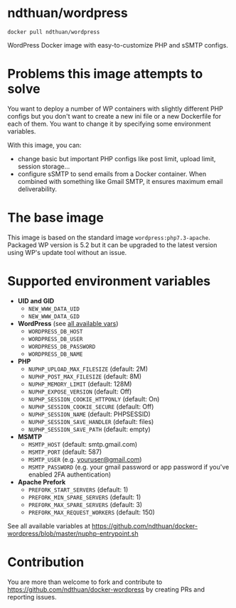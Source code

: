 # ndthuan/wordpress

`docker pull ndthuan/wordpress`

WordPress Docker image with easy-to-customize PHP and sSMTP configs.

# Problems this image attempts to solve

You want to deploy a number of WP containers with slightly different PHP configs but you don't want to create a new ini file or a new Dockerfile for each of them. You want to change it by specifying some environment variables.

With this image, you can:
* change basic but important PHP configs like post limit, upload limit, session storage...
* configure sSMTP to send emails from a Docker container. When combined with something like Gmail SMTP, it ensures maximum email deliverability.

# The base image

This image is based on the standard image `wordpress:php7.3-apache`. Packaged WP version is 5.2 but it can be upgraded to the latest version using WP's update tool without an issue.

# Supported environment variables

* **UID and GID**
  * `NEW_WWW_DATA_UID`
  * `NEW_WWW_DATA_GID`
* **WordPress** (see [all available vars](https://hub.docker.com/_/wordpress))
  * `WORDPRESS_DB_HOST`
  * `WORDPRESS_DB_USER`
  * `WORDPRESS_DB_PASSWORD`
  * `WORDPRESS_DB_NAME`
* **PHP**
  * `NUPHP_UPLOAD_MAX_FILESIZE` (default: 2M)
  * `NUPHP_POST_MAX_FILESIZE` (default: 8M)
  * `NUPHP_MEMORY_LIMIT` (default: 128M)
  * `NUPHP_EXPOSE_VERSION` (default: Off)
  * `NUPHP_SESSION_COOKIE_HTTPONLY` (default: On)
  * `NUPHP_SESSION_COOKIE_SECURE` (default: Off)
  * `NUPHP_SESSION_NAME` (default: PHPSESSID)
  * `NUPHP_SESSION_SAVE_HANDLER` (default: files)
  * `NUPHP_SESSION_SAVE_PATH` (default: empty)
* **MSMTP**
  * `MSMTP_HOST` (default: smtp.gmail.com)
  * `MSMTP_PORT` (default: 587)
  * `MSMTP_USER` (e.g. youruser@gmail.com)
  * `MSMTP_PASSWORD` (e.g. your gmail password or app password if you've enabled 2FA authentication)
* **Apache Prefork**
  * `PREFORK_START_SERVERS` (default: 1)
  * `PREFORK_MIN_SPARE_SERVERS` (default: 1)
  * `PREFORK_MAX_SPARE_SERVERS` (default: 3)
  * `PREFORK_MAX_REQUEST_WORKERS` (default: 150)

See all available variables at https://github.com/ndthuan/docker-wordpress/blob/master/nuphp-entrypoint.sh

# Contribution

You are more than welcome to fork and contribute to https://github.com/ndthuan/docker-wordpress by creating PRs and reporting issues.

